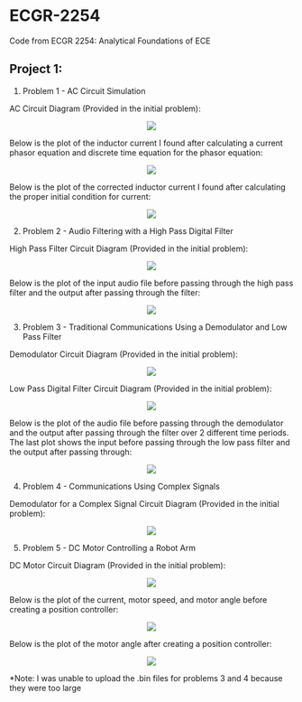 # ECGR-2254
Code from ECGR 2254: Analytical Foundations of ECE

## Project 1:
1. Problem 1 - AC Circuit Simulation

AC Circuit Diagram (Provided in the initial problem):
<p align="center">
  <img src="Problem_1_Circuit.PNG">
</p>

Below is the plot of the inductor current I found after calculating a current phasor equation and discrete time equation for the phasor equation:
<p align="center">
  <img src="Problem_1_Graph1.PNG">
</p>

Below is the plot of the corrected inductor current I found after calculating the proper initial condition for current:
<p align="center">
  <img src="Problem_1_Graph2.PNG">
</p>

2. Problem 2 - Audio Filtering with a High Pass Digital Filter

High Pass Filter Circuit Diagram (Provided in the initial problem):
<p align="center">
  <img src="Problem_2_Circuit.PNG">
</p>

Below is the plot of the input audio file before passing through the high pass filter and the output after passing through the filter:
<p align="center">
  <img src="Problem_2_Graph1.PNG">
</p>

3. Problem 3 - Traditional Communications Using a Demodulator and Low Pass Filter

Demodulator Circuit Diagram (Provided in the initial problem):
<p align="center">
  <img src="Problem_3_Circuit1.PNG">
</p>

Low Pass Digital Filter Circuit Diagram (Provided in the initial problem):
<p align="center">
  <img src="Problem_3_Circuit2.PNG">
</p>

Below is the plot of the audio file before passing through the demodulator and the output after passing through the filter over 2 different time periods. The last plot shows the input before passing through the low pass filter and the output after passing through:
<p align="center">
  <img src="Problem_3_Graph1.PNG">
</p>

4. Problem 4 - Communications Using Complex Signals

Demodulator for a Complex Signal Circuit Diagram (Provided in the initial problem):
<p align="center">
  <img src="Problem_4_Circuit.PNG">
</p>

5. Problem 5 - DC Motor Controlling a Robot Arm

DC Motor Circuit Diagram (Provided in the initial problem):
<p align="center">
  <img src="Problem_5_Circuit.PNG">
</p>

Below is the plot of the current, motor speed, and motor angle before creating a position controller:
<p align="center">
  <img src="Problem_5_Graph1.PNG">
</p>

Below is the plot of the motor angle after creating a position controller:
<p align="center">
  <img src="Problem_5_Graph2.PNG">
</p>

*Note: I was unable to upload the .bin files for problems 3 and 4 because they were too large
